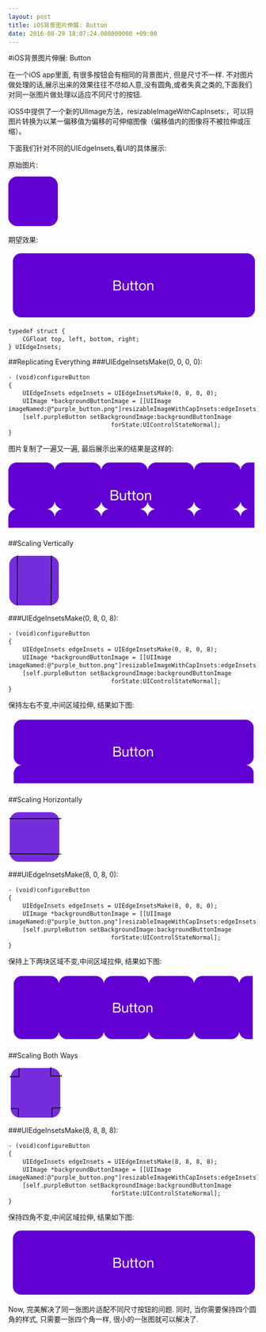 ```yaml
---
layout: post
title: iOS背景图片伸展: Button
date: 2016-08-29 18:07:24.000000000 +09:00
---
```

#iOS背景图片伸展: Button

在一个iOS app里面, 有很多按钮会有相同的背景图片, 但是尺寸不一样. 不对图片做处理的话,展示出来的效果往往不尽如人意,没有圆角,或者失真之类的,下面我们对同一张图片做处理以适应不同尺寸的按钮.
	
iOS5中提供了一个新的UIImage方法，resizableImageWithCapInsets:，可以将图片转换为以某一偏移值为偏移的可伸缩图像（偏移值内的图像将不被拉伸或压缩）。

下面我们针对不同的UIEdgeInsets,看UI的具体展示:

原始图片:

![Alt text](/assets/images/purple_button.png)

期望效果:

![Alt text](/assets/images/purple_button_h_v_result.png)

	typedef struct { 
  	 	CGFloat top, left, bottom, right;
	} UIEdgeInsets;
	
##Replicating Everything
###UIEdgeInsetsMake(0, 0, 0, 0):


	- (void)configureButton
	{
    	UIEdgeInsets edgeInsets = UIEdgeInsetsMake(0, 0, 0, 0);
    	UIImage *backgroundButtonImage = [[UIImage imageNamed:@"purple_button.png"]resizableImageWithCapInsets:edgeInsets];
    	[self.purpleButton setBackgroundImage:backgroundButtonImage
                                 forState:UIControlStateNormal];
	}

图片复制了一遍又一遍, 最后展示出来的结果是这样的:	

![Alt text](/assets/images/purple_button_result.png)

##Scaling Vertically

![Alt text](/assets/images/purple_button_vertically.png)

###UIEdgeInsetsMake(0, 8, 0, 8):

	- (void)configureButton
	{
    	UIEdgeInsets edgeInsets = UIEdgeInsetsMake(0, 8, 0, 8);
    	UIImage *backgroundButtonImage = [[UIImage imageNamed:@"purple_button.png"]resizableImageWithCapInsets:edgeInsets];
    	[self.purpleButton setBackgroundImage:backgroundButtonImage
                                 forState:UIControlStateNormal];
	}

保持左右不变,中间区域拉伸, 结果如下图:

![Alt text](/assets/images/purple_button_vertically_result.png)

##Scaling Horizontally

![Alt text](/assets/images/purple_button_horizontal.png)

###UIEdgeInsetsMake(8, 0, 8, 0):

	- (void)configureButton
	{
    	UIEdgeInsets edgeInsets = UIEdgeInsetsMake(8, 0, 8, 0);
    	UIImage *backgroundButtonImage = [[UIImage imageNamed:@"purple_button.png"]resizableImageWithCapInsets:edgeInsets];
    	[self.purpleButton setBackgroundImage:backgroundButtonImage
                                 forState:UIControlStateNormal];
	}

保持上下两块区域不变,中间区域拉伸, 结果如下图:

![Alt text](/assets/images/purple_button_horizontal_result.png)

##Scaling Both Ways

![Alt text](/assets/images/purple_button_h_v.png)

###UIEdgeInsetsMake(8, 8, 8, 8):

	- (void)configureButton
	{
    	UIEdgeInsets edgeInsets = UIEdgeInsetsMake(8, 8, 8, 8);
    	UIImage *backgroundButtonImage = [[UIImage imageNamed:@"purple_button.png"]resizableImageWithCapInsets:edgeInsets];
    	[self.purpleButton setBackgroundImage:backgroundButtonImage
                                 forState:UIControlStateNormal];
	}
保持四角不变,中间区域拉伸, 结果如下图:

![Alt text](/assets/images/purple_button_h_v_result.png)

Now, 完美解决了同一张图片适配不同尺寸按钮的问题. 同时, 当你需要保持四个圆角的样式, 只需要一张四个角一样, 很小的一张图就可以解决了.